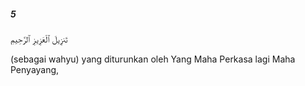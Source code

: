 ##### 5

<span class="ayah">تَنزِيلَ ٱلْعَزِيزِ ٱلرَّحِيمِ</span>

<span class="ayah_translation">(sebagai wahyu) yang diturunkan oleh Yang Maha Perkasa lagi Maha Penyayang,</span>
